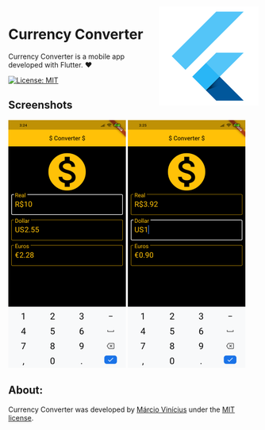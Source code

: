 <img align="right" src="https://github.com/marciovcampos/Simple-Flutter-Projects/blob/master/docs/flutter.png"/>

# Currency Converter

Currency Converter is a mobile app developed with Flutter. :heart:

[![License: MIT](https://img.shields.io/badge/License-MIT-green.svg)](https://github.com/marciovcampos/Simple-Flutter-Projects/blob/master/LICENSE)

## Screenshots

<img src="https://github.com/marciovcampos/Simple-Flutter-Projects/blob/master/currency_converter/docs/currency_converter_1.png"/>

<img src="https://github.com/marciovcampos/Simple-Flutter-Projects/blob/master/currency_converter/docs/currency_converter_2.png"/>

## About:
Currency Converter was developed by [Márcio Vinícius](https://github.com/marciovcampos) under the [MIT license](LICENSE).
